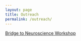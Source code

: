 ```yaml
---
layout: page
title: Outreach
permalink: /outreach/
---
```


[Bridge to Neuroscience Workshop](http://bridgetoneuroscienceworkshop.com)

